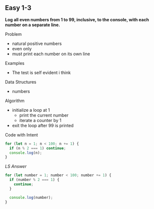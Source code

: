 ## Easy 1-3

**Log all even numbers from 1 to 99, inclusive, to the console, with each number on a separate line.**

Problem
- natural positive numbers
- even only
- must print each number on its own line

Examples
- The test is self evident i think

Data Structures
- numbers

Algorithm
- initialize a loop at 1
  - print the current number
  - iterate a counter by 1
- exit the loop after 99 is printed

Code with Intent

```js
for (let n = 1; n < 100; n += 1) {
  if (n % 2 === 1) continue;
  console.log(n);
}
```

*LS Answer*
```js
for (let number = 1; number < 100; number += 1) {
  if (number % 2 === 1) {
    continue;
  }

  console.log(number);
}
```